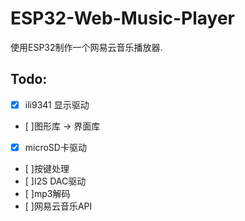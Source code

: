 ESP32-Web-Music-Player
======================
使用ESP32制作一个网易云音乐播放器.


Todo:
-----
- [x] ili9341 显示驱动
- [ ]图形库 -> 界面库
- [x] microSD卡驱动
- [ ]按键处理
- [ ]I2S DAC驱动
- [ ]mp3解码
- [ ]网易云音乐API
